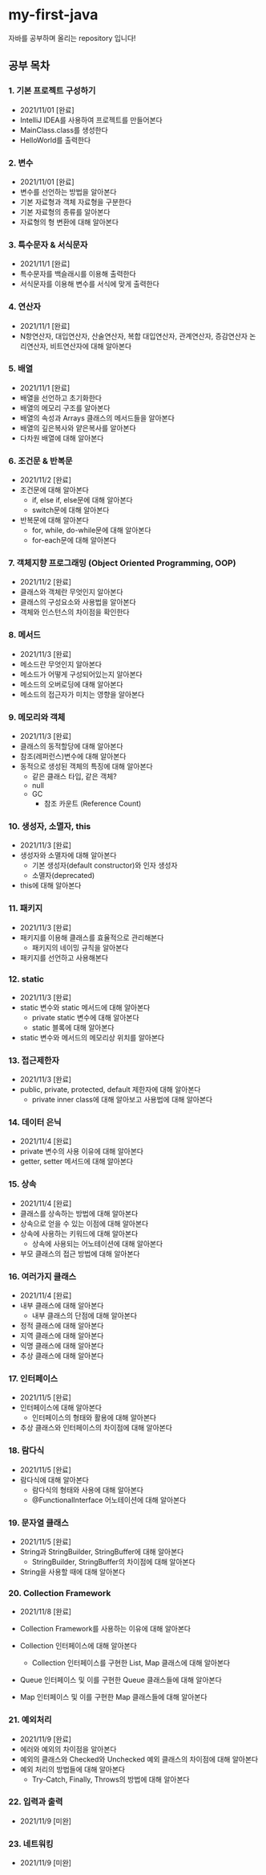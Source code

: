 # my-first-java

자바를 공부하며 올리는 repository 입니다!

## 공부 목차

### 1. 기본 프로젝트 구성하기

- 2021/11/01 [완료]
- IntelliJ IDEA를 사용하여 프로젝트를 만들어본다
- MainClass.class를 생성한다
- HelloWorld를 출력한다

### 2. 변수

- 2021/11/01 [완료]
- 변수를 선언하는 방법을 알아본다
- 기본 자료형과 객체 자료형을 구분한다
- 기본 자료형의 종류를 알아본다
- 자료형의 형 변환에 대해 알아본다

### 3. 특수문자 & 서식문자

- 2021/11/1 [완료]
- 특수문자를 백슬래시를 이용해 출력한다
- 서식문자를 이용해 변수를 서식에 맞게 출력한다

### 4. 연산자

- 2021/11/1 [완료]
- N항연산자, 대입연산자, 산술연산자, 복합 대입연산자, 관계연산자, 증감연산자
  논리연산자, 비트연산자에 대해 알아본다

### 5. 배열

- 2021/11/1 [완료]
- 배열을 선언하고 초기화한다
- 배열의 메모리 구조를 알아본다
- 배열의 속성과 Arrays 클래스의 메서드들을 알아본다
- 배열의 깊은복사와 얕은복사를 알아본다
- 다차원 배열에 대해 알아본다

### 6. 조건문 & 반복문

- 2021/11/2 [완료]
- 조건문에 대해 알아본다
  - if, else if, else문에 대해 알아본다
  - switch문에 대해 알아본다
- 반복문에 대해 알아본다
  - for, while, do-while문에 대해 알아본다
  - for-each문에 대해 알아본다

### 7. 객체지향 프로그래밍 (Object Oriented Programming, OOP)

- 2021/11/2 [완료]
- 클래스와 객체란 무엇인지 알아본다
- 클래스의 구성요소와 사용법을 알아본다
- 객체와 인스턴스의 차이점을 확인한다

### 8. 메서드

- 2021/11/3 [완료]
- 메소드란 무엇인지 알아본다
- 메소드가 어떻게 구성되어있는지 알아본다
- 메소드의 오버로딩에 대해 알아본다
- 메소드의 접근자가 미치는 영향을 알아본다

### 9. 메모리와 객체

- 2021/11/3 [완료]
- 클래스의 동적할당에 대해 알아본다
- 참조(레퍼런스)변수에 대해 알아본다
- 동적으로 생성된 객체의 특징에 대해 알아본다
  - 같은 클래스 타입, 같은 객체?
  - null
  - GC
    - 참조 카운트 (Reference Count)

### 10. 생성자, 소멸자, this

- 2021/11/3 [완료]
- 생성자와 소멸자에 대해 알아본다
  - 기본 생성자(default constructor)와 인자 생성자
  - 소멸자(deprecated)
- this에 대해 알아본다

### 11. 패키지

- 2021/11/3 [완료]
- 패키지를 이용해 클래스를 효율적으로 관리해본다
  - 패키지의 네이밍 규칙을 알아본다
- 패키지를 선언하고 사용해본다

### 12. static

- 2021/11/3 [완료]
- static 변수와 static 메서드에 대해 알아본다
  - private static 변수에 대해 알아본다
  - static 블록에 대해 알아본다
- static 변수와 메서드의 메모리상 위치를 알아본다

### 13. 접근제한자

- 2021/11/3 [완료]
- public, private, protected, default 제한자에 대해 알아본다
  - private inner class에 대해 알아보고 사용법에 대해 알아본다

### 14. 데이터 은닉

- 2021/11/4 [완료]
- private 변수의 사용 이유에 대해 알아본다
- getter, setter 메서드에 대해 알아본다

### 15. 상속

- 2021/11/4 [완료]
- 클래스를 상속하는 방법에 대해 알아본다
- 상속으로 얻을 수 있는 이점에 대해 알아본다
- 상속에 사용하는 키워드에 대해 알아본다
  - 상속에 사용되는 어노테이션에 대해 알아본다
- 부모 클래스의 접근 방법에 대해 알아본다

### 16. 여러가지 클래스

- 2021/11/4 [완료]
- 내부 클래스에 대해 알아본다
  - 내부 클래스의 단점에 대해 알아본다
- 정적 클래스에 대해 알아본다
- 지역 클래스에 대해 알아본다
- 익명 클래스에 대해 알아본다
- 추상 클래스에 대해 알아본다

### 17. 인터페이스

- 2021/11/5 [완료]
- 인터페이스에 대해 알아본다
  - 인터페이스의 형태와 활용에 대해 알아본다
- 추상 클래스와 인터페이스의 차이점에 대해 알아본다

### 18. 람다식

- 2021/11/5 [완료]
- 람다식에 대해 알아본다
  - 람다식의 형태와 사용에 대해 알아본다
  - @FunctionalInterface 어노테이션에 대해 알아본다

### 19. 문자열 클래스

- 2021/11/5 [완료]
- String과 StringBuilder, StringBuffer에 대해 알아본다
  - StringBuilder, StringBuffer의 차이점에 대해 알아본다
- String을 사용할 때에 대해 알아본다

### 20. Collection Framework

- 2021/11/8 [완료]

- Collection Framework를 사용하는 이유에 대해 알아본다
- Collection 인터페이스에 대해 알아본다
  - Collection 인터페이스를 구현한 List, Map 클래스에 대해 알아본다

- Queue 인터페이스 및 이를 구현한 Queue 클래스들에 대해 알아본다
- Map 인터페이스 및 이를 구현한 Map 클래스들에 대해 알아본다

### 21. 예외처리

- 2021/11/9 [완료]
- 에러와 예외의 차이점을 알아본다
- 예외의 클래스와 Checked와 Unchecked 예외 클래스의 차이점에 대해 알아본다
- 예외 처리의 방법들에 대해 알아본다
  - Try-Catch, Finally, Throws의 방법에 대해 알아본다

### 22. 입력과 출력

- 2021/11/9 [미완]

### 23. 네트워킹

- 2021/11/9 [미완]